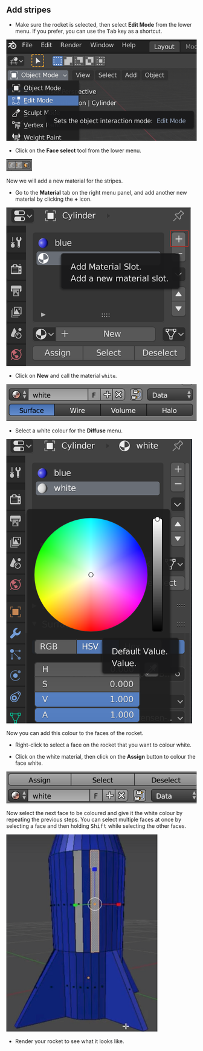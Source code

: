 ## Add stripes

+ Make sure the rocket is selected, then select **Edit Mode** from the lower menu. If you prefer, you can use the <kbd>Tab</kbd> key as a shortcut.

![Edit mode](images/edit-mode.png)

+ Click on the **Face select** tool from the lower menu.

![Face tool](images/blender-face-tool.png)

Now we will add a new material for the stripes.

+ Go to the **Material** tab on the right menu panel, and add another new material by clicking the **+** icon.

![Add another material](images/blender-add-material-plus-button.png)

+ Click on **New** and call the material `white`.

![Name the material](images/blender-name2-material.png)

+ Select a white colour for the **Diffuse** menu.

![Select a white colour](images/blender-white-material.png)

Now you can add this colour to the faces of the rocket.

+ Right-click to select a face on the rocket that you want to colour white.

+ Click on the white material, then click on the **Assign** button to colour the face white.

![Assign the material](images/blender-material-assign.png)

Now select the next face to be coloured and give it the white colour by repeating the previous steps. You can select multiple faces at once by selecting a face and then holding <kbd>Shift</kbd> while selecting the other faces.

![Colour the stripes](images/blender-rocket-2-faces-white.png)

+ Render your rocket to see what it looks like.